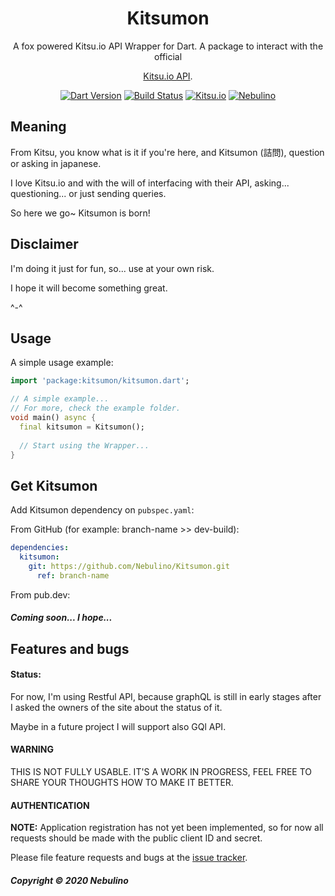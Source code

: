 <h1 align="center">Kitsumon</h1>

<div align="center">
A fox powered Kitsu.io API Wrapper for Dart.
A package to interact with the official 

[Kitsu.io API](https://kitsu.io/).

[![Dart Version](https://img.shields.io/badge/Dart-2.7.2-blue.svg?style=flat-square&logo=dart)](https://dart.dev)
[![Build Status](https://img.shields.io/travis/Nebulino/Kitsumon/master?style=flat-square&logo=travis)](https://travis-ci.org/github/Nebulino/Kitsumon)
[![Kitsu.io](https://img.shields.io/badge/Kitsu.io-1.0-00aced.svg?style=flat-square)](https://kitsu.docs.apiary.io/)
[![Nebulino](https://img.shields.io/badge/💬%20Telegram-Nebulino-blue.svg?style=flat-square)](https://t.me/Nebulino/)

</div>

## Meaning

From Kitsu, you know what is it if you're here, and Kitsumon (詰問), question or asking in japanese.

I love Kitsu.io and with the will of interfacing with their API, asking... questioning... or just sending queries.

So here we go~ Kitsumon is born!

## Disclaimer

I'm doing it just for fun, so... use at your own risk.

I hope it will become something great.

^-^

## Usage

A simple usage example:

```dart
import 'package:kitsumon/kitsumon.dart';

// A simple example...
// For more, check the example folder.
void main() async {
  final kitsumon = Kitsumon();
  
  // Start using the Wrapper...
}

```

## Get Kitsumon

Add Kitsumon dependency on `pubspec.yaml`:

From GitHub (for example: branch-name >> dev-build):
```yaml
dependencies:
  kitsumon:
    git: https://github.com/Nebulino/Kitsumon.git
      ref: branch-name
```

From pub.dev:

##### Coming soon... I hope...

## Features and bugs

#### Status:

For now, I'm using Restful API, because graphQL is still in early stages after I asked the owners of the site about 
the status of it. 

Maybe in a future project I will support also GQl API.

#### WARNING 

THIS IS NOT FULLY USABLE.
IT'S A WORK IN PROGRESS, FEEL FREE TO SHARE YOUR THOUGHTS HOW TO MAKE IT BETTER. 

#### AUTHENTICATION

**NOTE:** Application registration has not yet been implemented, 
so for now all requests should be made with the public client ID and secret.

Please file feature requests and bugs at the [issue tracker][tracker].

##### Copyright © 2020 Nebulino

[tracker]: https://github.com/Nebulino/Kitsumon/issues
